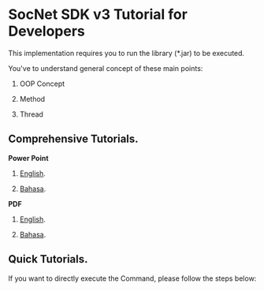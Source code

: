 # SocNet SDK v3 Tutorial for Developers
This implementation requires you to run the library (*.jar) to be executed.

You've to understand general concept of these main points:
1) OOP Concept

2) Method

3) Thread


## Comprehensive Tutorials.
**Power Point**
1. [English](tutorials-developers-english.pptx).

2. [Bahasa](tutorials-developers-indonesia.pptx).


**PDF**
1. [English](tutorials-developers-english.pdf).

2. [Bahasa](tutorials-developers-indonesia.pdf).


## Quick Tutorials.
If you want to directly execute the Command, please follow the steps below:

